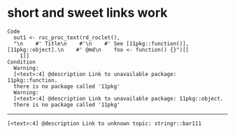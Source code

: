 # short and sweet links work

    Code
      out1 <- roc_proc_text(rd_roclet(),
      "\n    #' Title\n    #'\n    #' See [11pkg::function()], [11pkg::object].\n    #' @md\n    foo <- function() {}")[[
        1]]
    Condition
      Warning:
      [<text>:4] @description Link to unavailable package: 11pkg::function.
      there is no package called '11pkg'
      Warning:
      [<text>:4] @description Link to unavailable package: 11pkg::object.
      there is no package called '11pkg'

---

    [<text>:4] @description Link to unknown topic: stringr::bar111

